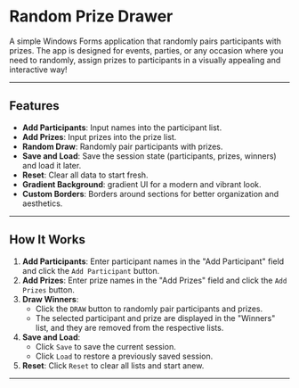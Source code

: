 # Random Prize Drawer

A simple Windows Forms application that randomly pairs participants with prizes.
The app is designed for events, parties, or any occasion where you need to randomly,
assign prizes to participants in a visually appealing and interactive way!

---

## Features

- **Add Participants**: Input names into the participant list.
- **Add Prizes**: Input prizes into the prize list.
- **Random Draw**: Randomly pair participants with prizes.
- **Save and Load**: Save the session state (participants, prizes, winners) and load it later.
- **Reset**: Clear all data to start fresh.
- **Gradient Background**: gradient UI for a modern and vibrant look.
- **Custom Borders**: Borders around sections for better organization and aesthetics.

---

## How It Works

1. **Add Participants**: Enter participant names in the "Add Participant" field and click the `Add Participant` button.
2. **Add Prizes**: Enter prize names in the "Add Prizes" field and click the `Add Prizes` button.
3. **Draw Winners**:
   - Click the `DRAW` button to randomly pair participants and prizes.
   - The selected participant and prize are displayed in the "Winners" list, and they are removed from the respective lists.
4. **Save and Load**:
   - Click `Save` to save the current session.
   - Click `Load` to restore a previously saved session.
5. **Reset**: Click `Reset` to clear all lists and start anew.

---


